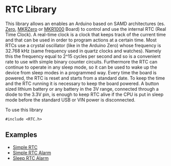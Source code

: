 # RTC Library

This library allows an enables an Arduino based on SAMD architectures (es. [Zero](<https://www.arduino.cc/en/Main/ArduinoBoardZero>), [MKRZero](<https://www.arduino.cc/en/Main/ArduinoBoardMKRZero>) or [MKR1000](<https://www.arduino.cc/en/Main/ArduinoMKR1000>) Board) to control and use the internal RTC (Real Time Clock). A real-time clock is a clock that keeps track of the current time and that can be used in order to program actions at a certain time. Most RTCs use a crystal oscillator (like in the Arduino Zero) whose frequency is 32.768 kHz (same frequency used in quartz clocks and watches). Namely this the frequency equal to 2^15 cycles per second and so is a convenient rate to use with simple binary counter circuits. Furthermore the RTC can continue to operate in any sleep mode, so it can be used to wake up the device from sleep modes in a programmed way. Every time the board is powered, the RTC is reset and starts from a standard date. To keep the time and the RTC running it is necessary to keep the board powered. A button sized lithium battery or any battery in the 3V range, connected through a diode to the 3.3V pin, is enough to keep RTC alive if the CPU is put in sleep mode before the standard USB or VIN power is disconnected.

To use this library

``` Arduino
#include <RTC.h>
```

## Examples

- [Simple RTC](<https://www.arduino.cc/en/Tutorial/SimpleRTC>)
- [Simple RTC Alarm](<https://www.arduino.cc/en/Tutorial/SimpleRTCAlarm>)
- [Sleep RTC Alarm](<https://www.arduino.cc/en/Tutorial/SleepRTCAlarm>)
